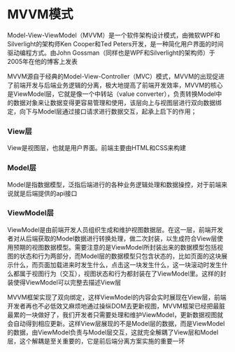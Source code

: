 # MVVM模式

Model-View-ViewModel（MVVM）是一个软件架构设计模式，由微软WPF和Silverlight的架构师Ken Cooper和Ted Peters开发，是一种简化用户界面的时间驱动编程方式。由John Gossman（同样也是WPF和Silverlight的架构师）于2005年在他的博客上发表

MVVM源自于经典的Model-View-Controller（MVC）模式，MVVM的出现促进了前端开发与后端业务逻辑的分离，极大地提高了前端开发效率，MVVM的核心是ViewModel层，它就是像一个中转站（value converter），负责转换Model中的数据对象来让数据变得更容易管理和使用，该层向上与视图层进行双向数据绑定，向下与Model层通过接口请求进行数据交互，起承上启下的作用；

### View层

View是视图层，也就是用户界面。前端主要由HTML和CSS来构建

### Model层

Model是指数据模型，泛指后端进行的各种业务逻辑处理和数据操控，对于前端来说就是后端提供的api接口

### ViewModel层

ViewModel是由前端开发人员组织生成和维护视图数据层。在这一层，前端开发者对从后端获取的Model数据进行转换处理，做二次封装，以生成符合View层使用预期的视图数据模型。需要注意的是ViewModel所封装出来的数据模型包括视图的状态和行为两部分，而Model层的数据模型只包含状态的，比如页面的这块展示什么，而页面加载进来时发生什么，点击这一块发生什么，这一块滚动时发生什么都属于视图行为（交互），视图状态和行为都封装在了ViewModel里。这样的封装使得ViewModel可以完整去描述View层

MVVM框架实现了双向绑定，这样ViewModel的内容会实时展现在View层，前端开发者再也不必低效又麻烦地通过操纵DOM去更新视图，MVVM框架已经把最脏最累的一块做好了，我们开发者只需要处理和维护ViewModel，更新数据视图就会自动得到相应更新。这样View层展现的不是Model层的数据，而是ViewModel的数据，由ViewModel负责与Model层交互，这就完全解耦了View层和Model层，这个解耦是至关重要的，它是前后端分离方案实施的重要一环